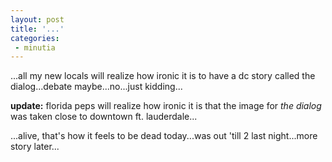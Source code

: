 ```yaml
---
layout: post
title: '...'
categories:
 - minutia
---
```


...all my new locals will realize how ironic it is to have a dc story called the dialog...debate maybe...no...just kidding...

<b>update:</b> florida peps will realize how ironic it is that the image for <i>the dialog</i> was taken close to downtown ft. lauderdale...

...alive, that's how it feels to be dead today...was out 'till 2 last night...more story later...

